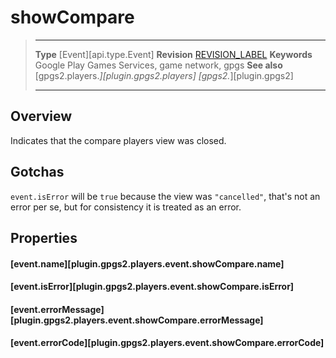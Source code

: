 # showCompare

> --------------------- ------------------------------------------------------------------------------------------
> __Type__              [Event][api.type.Event]
> __Revision__          [REVISION_LABEL](REVISION_URL)
> __Keywords__          Google Play Games Services, game network, gpgs
> __See also__          [gpgs2.players.*][plugin.gpgs2.players]
>                       [gpgs2.*][plugin.gpgs2]
> --------------------- ------------------------------------------------------------------------------------------

## Overview

Indicates that the compare players view was closed.

## Gotchas

`event.isError` will be `true` because the view was `"cancelled"`, that's not an error per se, but for consistency it is treated as an error.

## Properties

#### [event.name][plugin.gpgs2.players.event.showCompare.name]

#### [event.isError][plugin.gpgs2.players.event.showCompare.isError]

#### [event.errorMessage][plugin.gpgs2.players.event.showCompare.errorMessage]

#### [event.errorCode][plugin.gpgs2.players.event.showCompare.errorCode]